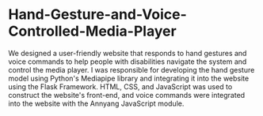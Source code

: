 # Hand-Gesture-and-Voice-Controlled-Media-Player
We designed a user-friendly website that responds to hand gestures and voice commands to help people with disabilities navigate the system and control the media player. 
I was responsible for developing the hand gesture model using Python's Mediapipe library and integrating it into the website using the Flask Framework. 
HTML, CSS, and JavaScript was used to construct the website's front-end, and voice commands were integrated into the website with the Annyang JavaScript module.
